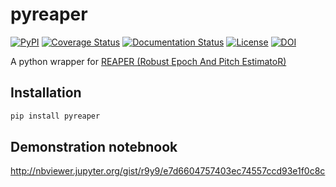 # pyreaper

[![PyPI](https://img.shields.io/pypi/v/pyreaper.svg)](https://pypi.python.org/pypi/pyreaper)
[![Coverage Status](https://coveralls.io/repos/r9y9/pyreaper/badge.svg?branch=master&service=github)](https://coveralls.io/github/r9y9/pyreaper?branch=master)
[![Documentation Status](https://readthedocs.org/projects/pyreaper/badge/?version=latest)](http://pyreaper.readthedocs.io/en/latest/?badge=latest)
[![License](http://img.shields.io/badge/license-MIT-brightgreen.svg?style=flat)](LICENSE.md)
[![DOI](https://zenodo.org/badge/91592334.svg)](https://zenodo.org/badge/latestdoi/91592334)

A python wrapper for [REAPER (Robust Epoch And Pitch EstimatoR)](https://github.com/google/REAPER)

## Installation

```bash
pip install pyreaper
```

## Demonstration notebnook

http://nbviewer.jupyter.org/gist/r9y9/e7d6604757403ec74557ccd93e1f0c8c
